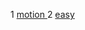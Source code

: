 <v> 1 </v>
<a href="https://colab.research.google.com/github/mooghen2s/xra/blob/main/motion.ipynb" target="_blank" rel="noopener">motion </a>
<v> 2 </v>
<a href="https://colab.research.google.com/github/mooghen2s/xra/blob/main/easy.ipynb" target="_blank" rel="noopener">easy </a>
<a href="http://example.com" target="_blank"></a>
